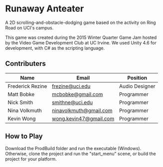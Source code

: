 # Runaway Anteater
A 2D scrolling-and-obstacle-dodging game based on the activity on Ring Road on UCI's campus.

This game was created during the 2015 Winter Quarter Game Jam hosted by the Video Game Development Club at UC Irvine. We used Unity 4.6 for development, with C# as the scripting language.

## Contributers
| Name  | Email | Position |
| ------------- | ------------- | ------------- |
| Frederick Rezine | frezine@uci.edu | Audio Designer |
| Matt Bobke  | mcbobke@gmail.com  | Programmer |
| Nick Smith | smithne@uci.edu | Programmer|
| Nina Volkmuth | ninavolkmuth@gmail.com | Programmer |
| Kevin Wong | wong.kevin47@gmail.com | Programmer |

## How to Play
Download the ProdBuild folder and run the executable (Windows). Otherwise, clone the project and run the "start_menu" scene, or build the project for your platform.
